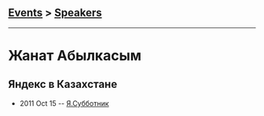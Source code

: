 ## [Events](../README.md) > [Speakers](../speakers.md)
---

# Жанат Абылкасым

## Яндекс в Казахстане
- 2011 Oct 15 -- [Я.Субботник](https://events.yandex.ru/lib/talks/196/)    
